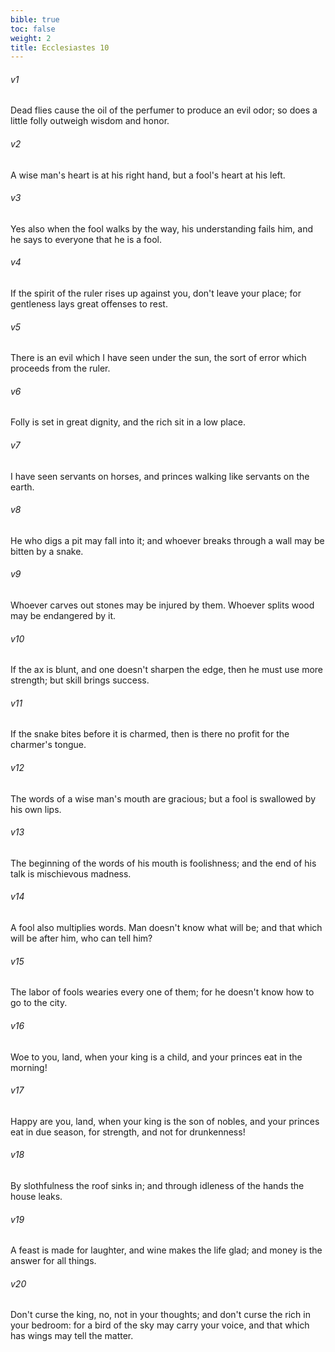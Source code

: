```yaml
---
bible: true
toc: false
weight: 2
title: Ecclesiastes 10
---
```




###### v1 
Dead flies cause the oil of the perfumer to produce an evil odor; so does a little folly outweigh wisdom and honor. 

###### v2 
A wise man's heart is at his right hand, but a fool's heart at his left. 

###### v3 
Yes also when the fool walks by the way, his understanding fails him, and he says to everyone that he is a fool. 

###### v4 
If the spirit of the ruler rises up against you, don't leave your place; for gentleness lays great offenses to rest. 

###### v5 
There is an evil which I have seen under the sun, the sort of error which proceeds from the ruler. 

###### v6 
Folly is set in great dignity, and the rich sit in a low place. 

###### v7 
I have seen servants on horses, and princes walking like servants on the earth. 

###### v8 
He who digs a pit may fall into it; and whoever breaks through a wall may be bitten by a snake. 

###### v9 
Whoever carves out stones may be injured by them. Whoever splits wood may be endangered by it. 

###### v10 
If the ax is blunt, and one doesn't sharpen the edge, then he must use more strength; but skill brings success. 

###### v11 
If the snake bites before it is charmed, then is there no profit for the charmer's tongue. 

###### v12 
The words of a wise man's mouth are gracious; but a fool is swallowed by his own lips. 

###### v13 
The beginning of the words of his mouth is foolishness; and the end of his talk is mischievous madness. 

###### v14 
A fool also multiplies words. Man doesn't know what will be; and that which will be after him, who can tell him? 

###### v15 
The labor of fools wearies every one of them; for he doesn't know how to go to the city. 

###### v16 
Woe to you, land, when your king is a child, and your princes eat in the morning! 

###### v17 
Happy are you, land, when your king is the son of nobles, and your princes eat in due season, for strength, and not for drunkenness! 

###### v18 
By slothfulness the roof sinks in; and through idleness of the hands the house leaks. 

###### v19 
A feast is made for laughter, and wine makes the life glad; and money is the answer for all things. 

###### v20 
Don't curse the king, no, not in your thoughts; and don't curse the rich in your bedroom: for a bird of the sky may carry your voice, and that which has wings may tell the matter.
